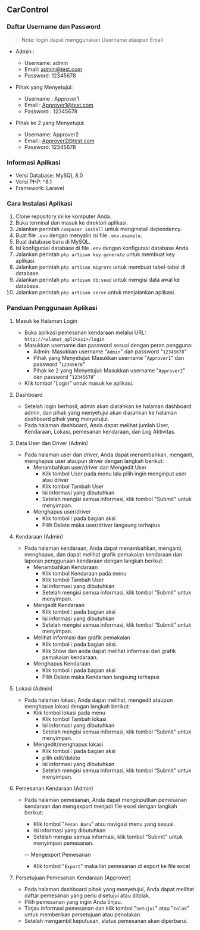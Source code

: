 ## CarControl

### Daftar Username dan Password
> Note: login dapat menggunakan Username ataupun Email
- Admin :
  - Username: admin
  - Email: admin@test.com
  - Password: 12345678
- Pihak yang Menyetujui: 
  - Username : Approver1
  - Email : Approver1@test.com
  - Password : 12345678
 
- Pihak ke 2 yang Menyetujui: 
  - Username: Approver2
  - Email : Approver2@test.com
  - Password: 12345678

### Informasi Aplikasi
- Versi Database: MySQL 8.0
- Versi PHP: ^8.1
- Framework: Laravel

### Cara Instalasi Aplikasi
1. Clone repository ini ke komputer Anda.
2. Buka terminal dan masuk ke direktori aplikasi.
3. Jalankan perintah `composer install` untuk menginstall dependency.
4. Buat file `.env` dengan menyalin isi file `.env.example`.
5. Buat database baru di MySQL.
6. Isi konfigurasi database di file `.env` dengan konfigurasi database Anda.
7. Jalankan perintah `php artisan key:generate` untuk membuat key aplikasi.
8. Jalankan perintah `php artisan migrate` untuk membuat tabel-tabel di database.
9. Jalankan perintah `php artisan db:seed` untuk mengisi data awal ke database.
10. Jalankan perintah `php artisan serve` untuk menjalankan aplikasi.

### Panduan Penggunaan Aplikasi
1. Masuk ke Halaman Login
   - Buka aplikasi pemesanan kendaraan melalui URL: `http://<alamat_aplikasi>/login`
   - Masukkan username dan password sesuai dengan peran pengguna:
     - Admin: Masukkan username "`Admin`" dan password "`12345678`"
     - Pihak yang Menyetujui: Masukkan username "`Approver1`" dan password "`12345678`"
     - Pihak ke 2 yang Menyetujui: Masukkan username "`Approver2`" dan password "`12345678`"
   - Klik tombol "Login" untuk masuk ke aplikasi.

2. Dashboard
   - Setelah login berhasil, admin akan diarahkan ke halaman dashboard admin, dan pihak yang menyetujui akan diarahkan ke halaman dashboard pihak yang menyetujui.
   - Pada halaman dashboard, Anda dapat melihat jumlah User, Kendaraan, Lokasi, pemesanan kendaraan, dan Log Aktivitas.
3. Data User dan Driver (Admin)
    - Pada halaman user dan driver, Anda dapat menambahkan, menganti, menghapus user ataupun driver dengan langkah berikut:
        - Menambahkan user/driver dan Mengedit User
            - Klik tombol User pada menu lalu pilih ingin menginput user atau driver
            - Klik tombol Tambah User
            - Isi informasi yang dibutuhkan
            - Setelah mengisi semua informasi, klik tombol "Submit" untuk menyimpan.
        - Menghapus user/driver
            - Klik tombol ⁝ pada bagian aksi
            - Pilih Delete maka user/driver langsung terhapus
4. Kendaraan (Admin)
    - Pada halaman kendaraan, Anda dapat menambahkan, menganti, menghapus, dan dapat melihat grafik pemakaian kendaraan dan laporan penggunaan kendaraan dengan langkah berikut:
        - Menambahkan Kendaraan
            - Klik tombol Kendaraan pada menu
            - Klik tombol Tambah User
            - Isi informasi yang dibutuhkan
            - Setelah mengisi semua informasi, klik tombol “Submit” untuk menyimpan.
        - Mengedit Kendaraan
            - Klik tombol ⁝ pada bagian aksi
            - Isi informasi yang dibutuhkan
            - Setelah mengisi semua informasi, klik tombol “Submit” untuk menyimpan.
        - Melihat informasi dan grafik pemakaian
            - Klik tombol ⁝ pada bagian aksi.
            - Klik Show dan anda dapat melihat informasi dan grafik pemakaian kendaraan.
        - Menghapus Kendaraan
            - Klik tombol ⁝ pada bagian aksi
            - Pilih Delete maka Kendaraan langsung terhapus 
5. Lokasi (Admin)
    - Pada halaman lokasi, Anda dapat melihat, mengedit ataupun menghapus lokasi dengan langkah berikut:
        - Klik tombol lokasi pada menu
            - Klik tombol Tambah lokasi
            - Isi informasi yang dibutuhkan
            - Setelah mengisi semua informasi, klik tombol “Submit” untuk menyimpan.
        - Mengedit/menghapus lokasi
            - Klik tombol ⁝ pada bagian aksi
            - pilih edit/delete
            - Isi informasi yang dibutuhkan
            - Setelah mengisi semua informasi, klik tombol “Submit” untuk menyimpan.
6. Pemesanan Kendaraan (Admin)
   - Pada halaman pemesanan, Anda dapat menginputkan pemesanan kendaraan dan mengexport menjadi file excel dengan langkah berikut:
     - Klik tombol "`Pesan Baru`" atau navigasi menu yang sesuai.
     - Isi informasi yang dibutuhkan
     - Setelah mengisi semua informasi, klik tombol "Submit" untuk menyimpan pemesanan.

     -- Mengexport Pemesanan
        - Klik tombol "`Export`" maka list pemesanan di export ke file excel

7. Persetujuan Pemesanan Kendaraan (Approver)
   - Pada halaman dashboard pihak yang menyetujui, Anda dapat melihat daftar pemesanan yang perlu disetujui atau ditolak.
   - Pilih pemesanan yang ingin Anda tinjau.
   - Tinjau informasi pemesanan dan klik tombol "`Setujui`" atau "`Tolak`" untuk memberikan persetujuan atau penolakan.
   - Setelah mengambil keputusan, status pemesanan akan diperbarui.
